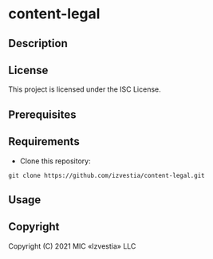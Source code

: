 # content-legal

## Description

## License

This project is licensed under the ISC License.

## Prerequisites

## Requirements

* Clone this repository: 
```
git clone https://github.com/izvestia/content-legal.git
```

## Usage


## Copyright

Copyright (C) 2021 MIC «Izvestia» LLC